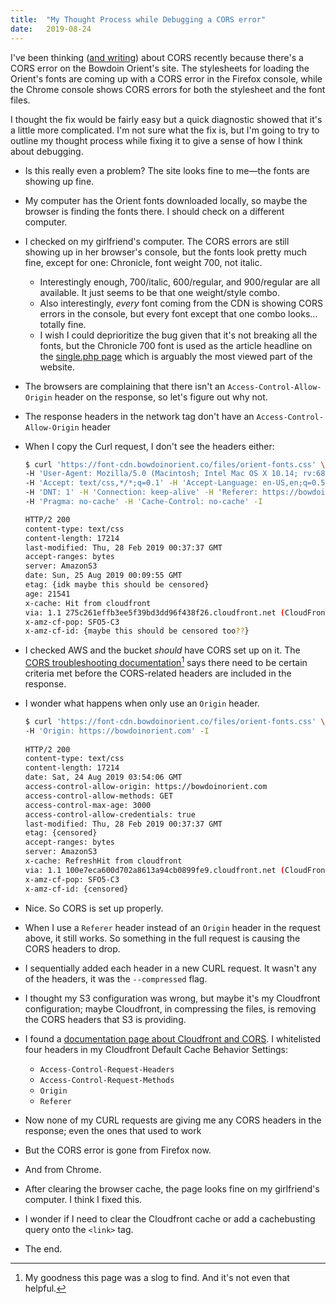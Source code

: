 ```yaml
---
title:  "My Thought Process while Debugging a CORS error"
date:   2019-08-24
---
```


I've been thinking ([and writing](/blog/2019/cors-1)) about CORS recently because there's a CORS error on the Bowdoin Orient's site. The stylesheets for loading the Orient's fonts are coming up with a CORS error in the Firefox console, while the Chrome console shows CORS errors for both the stylesheet and the font files.

I thought the fix would be fairly easy but a quick diagnostic showed that it's a little more complicated. I'm not sure what the fix is, but I'm going to try to outline my thought process while fixing it to give a sense of how I think about debugging.

- Is this really even a problem? The site looks fine to me—the fonts are showing up fine.
- My computer has the Orient fonts downloaded locally, so maybe the browser is finding the fonts there. I should check on a different computer.
- I checked on my girlfriend's computer. The CORS errors are still showing up in her browser's console, but the fonts look pretty much fine, except for one: Chronicle, font weight 700, not italic.
  - Interestingly enough, 700/italic, 600/regular, and 900/regular are all available. It just seems to be that one weight/style combo.
  - Also interestingly, *every* font coming from the CDN is showing CORS errors in the console, but every font except that one combo looks... totally fine.
  - I wish I could deprioritize the bug given that it's not breaking all the fonts, but the Chronicle 700 font is used as the article headline on the [single.php page](https://developer.wordpress.org/themes/template-files-section/post-template-files/#single-php) which is arguably the most viewed part of the website.
- The browsers are complaining that there isn't an `Access-Control-Allow-Origin` header on the response, so let's figure out why not.
- The response headers in the network tag don't have an `Access-Control-Allow-Origin` header
- When I copy the Curl request, I don't see the headers either:

  ```bash
  $ curl 'https://font-cdn.bowdoinorient.co/files/orient-fonts.css' \
  -H 'User-Agent: Mozilla/5.0 (Macintosh; Intel Mac OS X 10.14; rv:68.0) Gecko/20100101 Firefox/68.0' \
  -H 'Accept: text/css,*/*;q=0.1' -H 'Accept-Language: en-US,en;q=0.5' --compressed \
  -H 'DNT: 1' -H 'Connection: keep-alive' -H 'Referer: https://bowdoinorient.com/' \
  -H 'Pragma: no-cache' -H 'Cache-Control: no-cache' -I

  HTTP/2 200
  content-type: text/css
  content-length: 17214
  last-modified: Thu, 28 Feb 2019 00:37:37 GMT
  accept-ranges: bytes
  server: AmazonS3
  date: Sun, 25 Aug 2019 00:09:55 GMT
  etag: {idk maybe this should be censored}
  age: 21541
  x-cache: Hit from cloudfront
  via: 1.1 275c261effb3ee5f39bd3dd96f438f26.cloudfront.net (CloudFront)
  x-amz-cf-pop: SFO5-C3
  x-amz-cf-id: {maybe this should be censored too??}
  ```

- I checked AWS and the bucket *should* have CORS set up on it. The [CORS troubleshooting documentation](https://docs.aws.amazon.com/AmazonS3/latest/dev/cors-troubleshooting.html)[^1] says there need to be certain criteria met before the CORS-related headers are included in the response.
- I wonder what happens when only use an `Origin` header.

  ```bash
  $ curl 'https://font-cdn.bowdoinorient.co/files/orient-fonts.css' \
  -H 'Origin: https://bowdoinorient.com' -I
    
  HTTP/2 200
  content-type: text/css
  content-length: 17214
  date: Sat, 24 Aug 2019 03:54:06 GMT
  access-control-allow-origin: https://bowdoinorient.com
  access-control-allow-methods: GET
  access-control-max-age: 3000
  access-control-allow-credentials: true
  last-modified: Thu, 28 Feb 2019 00:37:37 GMT
  etag: {censored}
  accept-ranges: bytes
  server: AmazonS3
  x-cache: RefreshHit from cloudfront
  via: 1.1 100e7eca600d702a8613a94cb0899fe9.cloudfront.net (CloudFront)
  x-amz-cf-pop: SFO5-C3
  x-amz-cf-id: {censored}
  ```

- Nice. So CORS is set up properly.
- When I use a `Referer` header instead of an `Origin` header in the request above, it still works. So something in the full request is causing the CORS headers to drop.
- I sequentially added each header in a new CURL request. It wasn't any of the headers, it was the `--compressed` flag.
- I thought my S3 configuration was wrong, but maybe it's my Cloudfront configuration; maybe Cloudfront, in compressing the files, is removing the CORS headers that S3 is providing.
- I found a [documentation page about Cloudfront and CORS](https://docs.aws.amazon.com/AmazonCloudFront/latest/DeveloperGuide/header-caching.html#header-caching-web-cors). I whitelisted four headers in my Cloudfront Default Cache Behavior Settings:
  - `Access-Control-Request-Headers`
  - `Access-Control-Request-Methods`
  - `Origin`
  - `Referer`
- Now none of my CURL requests are giving me any CORS headers in the response; even the ones that used to work
- But the CORS error is gone from Firefox now.
- And from Chrome.
- After clearing the browser cache, the page looks fine on my girlfriend's computer. I think I fixed this.
- I wonder if I need to clear the Cloudfront cache or add a cachebusting query onto the `<link>` tag.
- The end.


[^1]: My goodness this page was a slog to find. And it's not even that helpful.